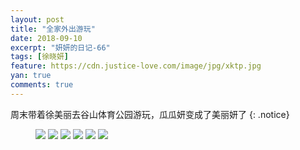 ```yaml
---
layout: post
title: "全家外出游玩"
date: 2018-09-10
excerpt: "妍妍的日记-66"
tags: [徐晓妍]
feature: https://cdn.justice-love.com/image/jpg/xktp.jpg
yan: true
comments: true
---
```

周末带着徐美丽去谷山体育公园游玩，瓜瓜妍变成了美丽妍了
{: .notice}
<figure>
    <img src="{{ site.staticUrl }}/yanyan/image/xumeili1.jpg" />
    <img src="{{ site.staticUrl }}/yanyan/image/xumeili2.jpg" />
    <img src="{{ site.staticUrl }}/yanyan/image/xumeili3.jpg" />
    <img src="{{ site.staticUrl }}/yanyan/image/xumeili4.jpg" />
    <img src="{{ site.staticUrl }}/yanyan/image/xumeili5.jpg" />
    <img src="{{ site.staticUrl }}/yanyan/image/xumeili6.jpg" />
</figure>
